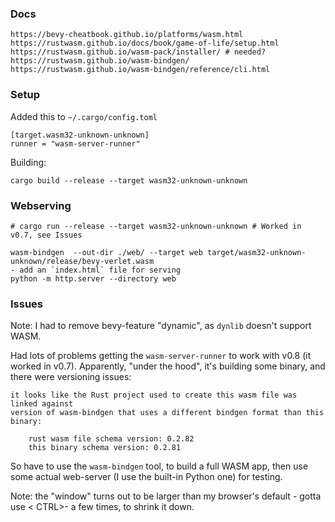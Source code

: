 
### Docs

    https://bevy-cheatbook.github.io/platforms/wasm.html
    https://rustwasm.github.io/docs/book/game-of-life/setup.html
    https://rustwasm.github.io/wasm-pack/installer/ # needed?
    https://rustwasm.github.io/wasm-bindgen/
    https://rustwasm.github.io/wasm-bindgen/reference/cli.html

### Setup
Added this to `~/.cargo/config.toml`

    [target.wasm32-unknown-unknown]
    runner = "wasm-server-runner"

Building:

    cargo build --release --target wasm32-unknown-unknown

### Webserving

    # cargo run --release --target wasm32-unknown-unknown # Worked in v0.7, see Issues

    wasm-bindgen  --out-dir ./web/ --target web target/wasm32-unknown-unknown/release/bevy-verlet.wasm
    - add an `index.html` file for serving
    python -m http.server --directory web

### Issues

Note: I had to remove bevy-feature "dynamic", as `dynlib` doesn't support WASM.

Had lots of problems getting the `wasm-server-runner` to work with v0.8 (it worked
in v0.7). Apparently, "under the hood", it's building some binary, and there were
versioning issues:

    it looks like the Rust project used to create this wasm file was linked against
    version of wasm-bindgen that uses a different bindgen format than this binary:
    
        rust wasm file schema version: 0.2.82
        this binary schema version: 0.2.81

So have to use the `wasm-bindgen` tool, to build a full WASM app, then use some
actual web-server (I use the built-in Python one) for testing.

Note: the "window" turns out to be larger than my browser's default - gotta use
< CTRL>- a few times, to shrink it down.
